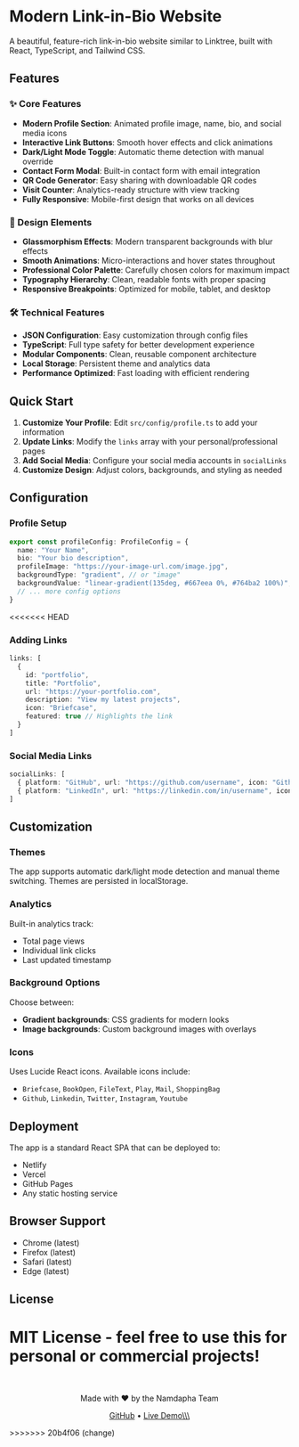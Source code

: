 # Modern Link-in-Bio Website

A beautiful, feature-rich link-in-bio website similar to Linktree, built with React, TypeScript, and Tailwind CSS.

## Features

### ✨ Core Features
- **Modern Profile Section**: Animated profile image, name, bio, and social media icons
- **Interactive Link Buttons**: Smooth hover effects and click animations
- **Dark/Light Mode Toggle**: Automatic theme detection with manual override
- **Contact Form Modal**: Built-in contact form with email integration
- **QR Code Generator**: Easy sharing with downloadable QR codes
- **Visit Counter**: Analytics-ready structure with view tracking
- **Fully Responsive**: Mobile-first design that works on all devices

### 🎨 Design Elements
- **Glassmorphism Effects**: Modern transparent backgrounds with blur effects
- **Smooth Animations**: Micro-interactions and hover states throughout
- **Professional Color Palette**: Carefully chosen colors for maximum impact
- **Typography Hierarchy**: Clean, readable fonts with proper spacing
- **Responsive Breakpoints**: Optimized for mobile, tablet, and desktop

### 🛠 Technical Features
- **JSON Configuration**: Easy customization through config files
- **TypeScript**: Full type safety for better development experience
- **Modular Components**: Clean, reusable component architecture
- **Local Storage**: Persistent theme and analytics data
- **Performance Optimized**: Fast loading with efficient rendering

## Quick Start

1. **Customize Your Profile**: Edit `src/config/profile.ts` to add your information
2. **Update Links**: Modify the `links` array with your personal/professional pages
3. **Add Social Media**: Configure your social media accounts in `socialLinks`
4. **Customize Design**: Adjust colors, backgrounds, and styling as needed

## Configuration

### Profile Setup
```typescript
export const profileConfig: ProfileConfig = {
  name: "Your Name",
  bio: "Your bio description",
  profileImage: "https://your-image-url.com/image.jpg",
  backgroundType: "gradient", // or "image"
  backgroundValue: "linear-gradient(135deg, #667eea 0%, #764ba2 100%)",
  // ... more config options
}
```

<<<<<<< HEAD
### Adding Links
```typescript
links: [
  {
    id: "portfolio",
    title: "Portfolio",
    url: "https://your-portfolio.com",
    description: "View my latest projects",
    icon: "Briefcase",
    featured: true // Highlights the link
  }
]
```

### Social Media Links
```typescript
socialLinks: [
  { platform: "GitHub", url: "https://github.com/username", icon: "Github" },
  { platform: "LinkedIn", url: "https://linkedin.com/in/username", icon: "Linkedin" }
]
```

## Customization

### Themes
The app supports automatic dark/light mode detection and manual theme switching. Themes are persisted in localStorage.

### Analytics
Built-in analytics track:
- Total page views
- Individual link clicks
- Last updated timestamp

### Background Options
Choose between:
- **Gradient backgrounds**: CSS gradients for modern looks
- **Image backgrounds**: Custom background images with overlays

### Icons
Uses Lucide React icons. Available icons include:
- `Briefcase`, `BookOpen`, `FileText`, `Play`, `Mail`, `ShoppingBag`
- `Github`, `Linkedin`, `Twitter`, `Instagram`, `Youtube`

## Deployment

The app is a standard React SPA that can be deployed to:
- Netlify
- Vercel
- GitHub Pages
- Any static hosting service

## Browser Support

- Chrome (latest)
- Firefox (latest)
- Safari (latest)
- Edge (latest)

## License

MIT License - feel free to use this for personal or commercial projects!
=======
<div align="center"> <br /> <p> Made with ❤️ by the Namdapha Team </p> <p> <a href="https://github.com/yourusername/namdapha">GitHub</a> • <a href="https://namdapha-demo.vercel.app">Live Demo\\\</a> </p> </div>
>>>>>>> 20b4f06 (change)
